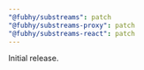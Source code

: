 ```yaml
---
"@fubhy/substreams": patch
"@fubhy/substreams-proxy": patch
"@fubhy/substreams-react": patch
---
```


Initial release.
